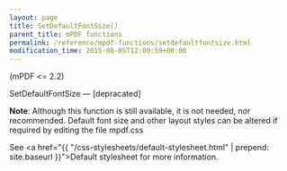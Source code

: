 ```yaml
---
layout: page
title: SetDefaultFontSize()
parent_title: mPDF functions
permalink: /reference/mpdf-functions/setdefaultfontsize.html
modification_time: 2015-08-05T12:00:59+00:00
---
```




<p>(mPDF &lt;= 2.2)</p>
<p>SetDefaultFontSize — [depracated]</p>
<p class="manual_block"><b>Note</b>: Although this function is still available, it is not needed, nor recommended. Default font size and other layout styles can be altered if required by editing the file mpdf.css

See <a href="{{ "/css-stylesheets/default-stylesheet.html" | prepend: site.baseurl }}">Default stylesheet</a> for more information.</p>
<p>&nbsp;</p>
